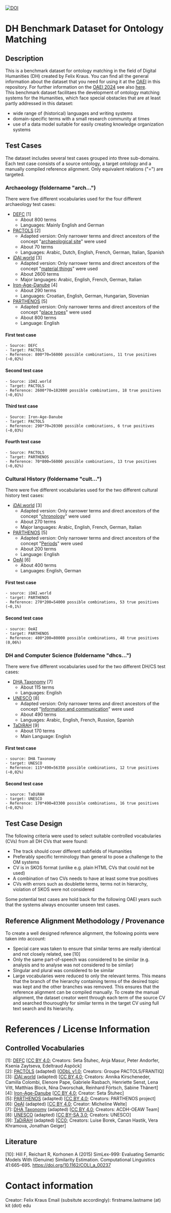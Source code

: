[![DOI](https://zenodo.org/badge/791309525.svg)](https://zenodo.org/doi/10.5281/zenodo.12731588)

# DH Benchmark Dataset for Ontology Matching

## Description

This is a benchmark dataset for ontology matching in the field of Digital Humanities (DH) created by Felix Kraus. You can find all the general information about the dataset that you need for using it at the [OAEI](https://oaei.ontologymatching.org/) in this repository.
For further information on the [OAEI 2024](http://oaei.ontologymatching.org/2024/) see also [here](https://oaei.ontologymatching.org/2024/digitalhumanities/index.html).   
This benchmark dataset facilitaes the development of ontology matching systems for the Humanities, which face special obstacles that are at least partly addressed in this dataset:

- wide range of (historical) languages and writing systems
- domain-specific terms with a small research community at times
- use of a data model suitable for easily creating knowledge organization systems

## Test Cases

The dataset includes several test cases grouped into three sub-domains. Each test case consists of a source ontology, a target ontology and a manually compiled reference alignment. Only equivalent relations ("=") are targeted.

### Archaeology (foldername "arch...")

There were five different vocabularies used for the four different archaeology test cases:
- [DEFC](https://vocabs.acdh.oeaw.ac.at/defc_thesaurus/en/) [1]
    - About 800 terms
    - Languages: Mainly English and German
- [PACTOLS](https://isl.ics.forth.gr/bbt-federated-thesaurus/PACTOLS/en/) [2]
    - Adapted version: Only narrower terms and direct ancestors of the concept "[archaeological site](https://ark.frantiq.fr/ark:/26678/pcrt9PJh9aTXv4)" were used
    - About 70 terms
    - Languages: Arabic, Dutch, English, French, German, Italian, Spanish
- [iDAI.world](https://isl.ics.forth.gr/bbt-federated-thesaurus/DAI/en/) [3]
    - Adapted version: Only narrower terms and direct ancestors of the concept "[material things](http://thesauri.da2inst.org/_1c0fa2d2)" were used
    - About 2600 terms
    - Major languages: Arabic, English, French, German, Italian
- [Iron-Age-Danube](https://vocabs.acdh.oeaw.ac.at/iad_thesaurus/en/) [4]
    - About 290 terms
    - Languages: Croatian, English, German, Hungarian, Slovenian
- [PARTHENOS](https://vocabs.acdh.oeaw.ac.at/parthenos_vocabularies/en/) [5]
    - Adapted version: Only narrower terms and direct ancestors of the concept "[place types](https://isl.ics.forth.gr/parthenos_vocabularies/Concept/32199)" were used
    - About 800 terms
    - Language: English

#### First test case
    - Source: DEFC
    - Target: PACTOLS
    - Reference: 800*70=56000 possible combinations, 11 true positives (~0,02%)
#### Second test case
    - Source: iDAI.world
    - Target: PACTOLS
    - Reference: 2600*70=182000 possible combinations, 18 true positives (~0,01%)
#### Third test case
    - Source: Iron-Age-Danube
    - Target: PACTOLS
    - Reference: 290*70=20300 possible combinations, 6 true positives (~0,03%)
#### Fourth test case
    - Source: PACTOLS
    - Target: PARTHENOS
    - Reference: 70*800=56000 possible combinations, 13 true positives (~0,02%)

### Cultural History (foldername "cult...")

There were five different vocabularies used for the two different cultural history test cases:
- [iDAI.world](https://isl.ics.forth.gr/bbt-federated-thesaurus/DAI/en/) [3]
    - Adapted version: Only narrower terms and direct ancestors of the concept "[chronology](http://thesauri.dainst.org/_62a09577)" were used
    - About 270 terms
    - Major languages: Arabic, English, French, German, Italian
- [PARTHENOS](https://vocabs.acdh.oeaw.ac.at/parthenos_vocabularies/en/) [5]
    - Adapted version: Only narrower terms and direct ancestors of the concept "[Periods](https://isl.ics.forth.gr/parthenos_vocabularies/Concept/7084)" were used
    - About 200 terms
    - Language: English
- [OeAI](https://vocabs.acdh.oeaw.ac.at/oeai-cp/en/) [6]
    - About 400 terms
    - Languages: English, German

#### First test case
    - source: iDAI.world
    - target: PARTHENOS
    - Reference: 270*200=54000 possible combinations, 53 true positives (~0,1%)
#### Second test case
    - source: OeAI
    - target: PARTHENOS
    - Reference: 400*200=80000 possible combinations, 48 true positives (0,06%)

### DH and Computer Science (foldername "dhcs...")

There were five different vocabularies used for the two different DH/CS test cases:
- [DHA Taxonomy](https://vocabs.acdh.oeaw.ac.at/dha_taxonomy/en/) [7]
    - About 115 terms
    - Languages: English
- [UNESCO](https://vocabularies.unesco.org/browser/thesaurus/en/) [8]
    - Adapted version: Only narrower terms and direct ancestors of the concept "[Information and communication](http://vocabularies.unesco.org/thesaurus/domain5)" were used
    - About 490 terms
    - Languages: Arabic, English, French, Russion, Spanish
- [TaDiRAH](https://vocabs.acdh.oeaw.ac.at/tadirah/en/) [9]
    - About 170 terms
    - Main Language: English 

#### First test case
    - source: DHA Taxonomy
    - target: UNESCO
    - Reference: 115*490=56350 possible combinations, 12 true positives (~0,02%)
#### Second test case
    - source: TaDiRAH
    - target: UNESCO
    - Reference: 170*490=83300 possible combinations, 16 true positives (~0,02%)

## Test Case Design
The following criteria were used to select suitable controlled vocabularies (CVs) from all DH CVs that were found:
- The track should cover different subfields of Humanities
- Preferably specific terminology than general to pose a challenge to the OM systems
- CV is in SKOS format (unlike e.g. plain HTML CVs that could not be used)
- A combination of two CVs needs to have at least some true positives
- CVs with errors such as doublette terms, terms not in hierarchy, violation of SKOS were not considered

Some potential test cases are hold back for the following OAEI years such that the systems always encounter unseen test cases.

## Reference Alignment Methodology / Provenance
To create a well designed reference alignment, the following points were taken into account:
- Special care was taken to ensure that similar terms are really identical and not closely related, see [10]
- Only the same part-of-speech was considered to be similar (e.g. analysis and to analyse was not considered to be similar)
- Singular and plural was considered to be similar
- Large vocabularies were reduced to only the relevant terms. This means that the branch of the hierarchy containing terms of the desired topic was kept and the other branches was removed. This ensures that the reference alignment can be compiled manually. 
To create the manual alignment, the dataset creator went through each term of the source CV and searched thouroughly for similar terms in the target CV using full text search and its hierarchy. 

# References / License Information
## Controlled Vocabularies
[1]: [DEFC](https://vocabs.acdh.oeaw.ac.at/defc_thesaurus/en/) [[CC BY 4.0](https://creativecommons.org/licenses/by/4.0/deed.en); Creators: Seta Štuhec, Anja Masur, Peter Andorfer, Ksenia Zaytseva, Edeltraud Aspöck]  
[2]: [PACTOLS](https://isl.ics.forth.gr/bbt-federated-thesaurus/PACTOLS/en/) (adapted) [[ODbL v1.0](https://opendatacommons.org/licenses/odbl/1-0/); Creators: Groupe PACTOLS/FRANTIQ]  
[3]: [iDAI.world](https://isl.ics.forth.gr/bbt-federated-thesaurus/DAI/en/) (adapted) [[CC BY 4.0](https://creativecommons.org/licenses/by/4.0/deed.en); Creators: Annika Kirscheneder, Camilla Colombi, Elenore Pape, Gabriele Rasbach, Henriette Senst, Lena Vitt, Matthias Block, Nina Dworschak, Reinhard Förtsch, Sabine Thänert]  
[4]: [Iron-Age-Danube](https://vocabs.acdh.oeaw.ac.at/iad_thesaurus/en/) [[CC BY 4.0](https://creativecommons.org/licenses/by/4.0/deed.en); Creator: Seta Štuhec]  
[5]: [PARTHENOS](https://vocabs.acdh.oeaw.ac.at/parthenos_vocabularies/en/) (adapted) [[CC BY 4.0](https://creativecommons.org/licenses/by/4.0/deed.en); Creators: PARTHENOS project]  
[6]: [OeAI](https://vocabs.acdh.oeaw.ac.at/oeai-cp/en/) (adapted) [[CC BY 4.0](https://creativecommons.org/licenses/by/4.0/deed.en); Creator: Micheline Welte]  
[7]: [DHA Taxonomy](https://vocabs.acdh.oeaw.ac.at/dha_taxonomy/en/) (adapted) [[CC BY 4.0](https://creativecommons.org/licenses/by/4.0/deed.en); Creators: ACDH-OEAW Team]  
[8]: [UNESCO](https://vocabularies.unesco.org/browser/thesaurus/en/) (adapted) [[CC BY-SA 3.0](https://creativecommons.org/licenses/by-sa/3.0/igo/); Creators: UNESCO]  
[9]: [TaDiRAH](https://vocabs.acdh.oeaw.ac.at/tadirah/en/) (adapted) [[CC0](https://creativecommons.org/publicdomain/zero/1.0/); Creators: Luise Borek, Canan Hastik, Vera Khramova, Jonathan Geiger]

## Literature
[10]: Hill F, Reichart R, Korhonen A (2015) SimLex-999: Evaluating Semantic Models With (Genuine) Similarity Estimation. Computational Linguistics 41:665–695. https://doi.org/10.1162/COLI_a_00237

# Contact information
Creator: Felix Kraus
Email (subsitute accordingly): firstname.lastname (at) kit (dot) edu
